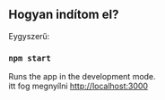 ## Hogyan indítom el?

Eygyszerű:

### `npm start`

Runs the app in the development mode.<br />
itt fog megnyílni [http://localhost:3000](http://localhost:3000)